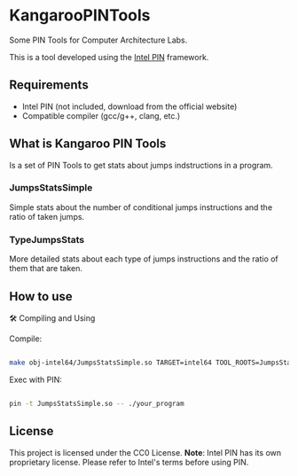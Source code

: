 # KangarooPINTools
Some PIN Tools for Computer Architecture Labs.


This is a tool developed using the [Intel PIN](https://www.intel.com/content/www/us/en/developer/articles/tool/pin-a-dynamic-binary-instrumentation-tool.html) framework.
## Requirements

- Intel PIN (not included, download from the official website)
- Compatible compiler (gcc/g++, clang, etc.)


## What is Kangaroo PIN Tools
Is a set of PIN Tools to get stats about jumps indstructions in a program.

### JumpsStatsSimple
Simple stats about the number of conditional jumps instructions and the ratio of taken jumps.

### TypeJumpsStats
More detailed stats about each type of jumps instructions and the ratio of them that are taken.


## How to use

🛠️ Compiling and Using <br>


Compile:
```bash

make obj-intel64/JumpsStatsSimple.so TARGET=intel64 TOOL_ROOTS=JumpsStats
```

Exec with PIN:
```bash

pin -t JumpsStatsSimple.so -- ./your_program

```


## License

This project is licensed under the CC0 License.
**Note**: Intel PIN has its own proprietary license. Please refer to Intel's terms before using PIN.
